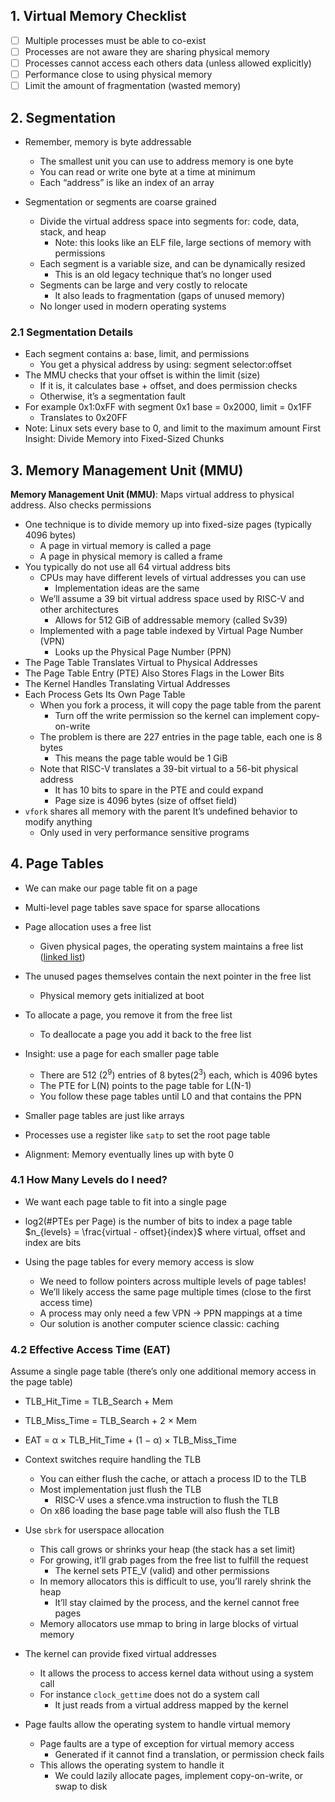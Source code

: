 ## 1. Virtual Memory Checklist
- [ ] Multiple processes must be able to co-exist 
- [ ] Processes are not aware they are sharing physical memory 
- [ ] Processes cannot access each others data (unless allowed explicitly) 
- [ ] Performance close to using physical memory 
- [ ] Limit the amount of fragmentation (wasted memory)
## 2. Segmentation
 - Remember, memory is byte addressable
	- The smallest unit you can use to address memory is one byte 
	- You can read or write one byte at a time at minimum 
	- Each “address” is like an index of an array

- Segmentation or segments are coarse grained
	- Divide the virtual address space into segments for: code, data, stack, and heap 
		- Note: this looks like an ELF file, large sections of memory with permissions 
	- Each segment is a variable size, and can be dynamically resized 
		- This is an old legacy technique that’s no longer used 
	- Segments can be large and very costly to relocate 
		- It also leads to fragmentation (gaps of unused memory) 
	- No longer used in modern operating systems
### 2.1 Segmentation Details
- Each segment contains a: base, limit, and permissions 
	- You get a physical address by using: segment selector:offset 
- The MMU checks that your offset is within the limit (size) 
	- If it is, it calculates base + offset, and does permission checks 
	- Otherwise, it’s a segmentation fault 
- For example 0x1:0xFF with segment 0x1 base = 0x2000, limit = 0x1FF 
	- Translates to 0x20FF 
- Note: Linux sets every base to 0, and limit to the maximum amount
First Insight: Divide Memory into Fixed-Sized Chunks
## 3. Memory Management Unit (MMU)
**Memory Management Unit (MMU)**: Maps virtual address to physical address. Also checks permissions
- One technique is to divide memory up into fixed-size pages (typically 4096 bytes)
	- A page in virtual memory is called a page 
	- A page in physical memory is called a frame
- You typically do not use all 64 virtual address bits
	- CPUs may have different levels of virtual addresses you can use 
		- Implementation ideas are the same 
	- We’ll assume a 39 bit virtual address space used by RISC-V and other architectures 
		- Allows for 512 GiB of addressable memory (called Sv39) 
	- Implemented with a page table indexed by Virtual Page Number (VPN) 
		- Looks up the Physical Page Number (PPN)
- The Page Table Translates Virtual to Physical Addresses
- The Page Table Entry (PTE) Also Stores Flags in the Lower Bits
- The Kernel Handles Translating Virtual Addresses
- Each Process Gets Its Own Page Table
	- When you fork a process, it will copy the page table from the parent 
		- Turn off the write permission so the kernel can implement copy-on-write 
	- The problem is there are 227 entries in the page table, each one is 8 bytes 
		- This means the page table would be 1 GiB 
	- Note that RISC-V translates a 39-bit virtual to a 56-bit physical address
		- It has 10 bits to spare in the PTE and could expand 
		- Page size is 4096 bytes (size of offset field)
- `vfork` shares all memory with the parent It’s undefined behavior to modify anything 
	- Only used in very performance sensitive programs
## 4. Page Tables
- We can make our page table fit on a page
- Multi-level page tables save space for sparse allocations
- Page allocation uses a free list
	- Given physical pages, the operating system maintains a free list ([linked list](Linked%20Lists.md))
- The unused pages themselves contain the next pointer in the free list 
	- Physical memory gets initialized at boot 
- To allocate a page, you remove it from the free list 
	- To deallocate a page you add it back to the free list
- Insight: use a page for each smaller page table
	- There are 512 ($2^9$) entries of 8 bytes($2^3$) each, which is 4096 bytes 
	- The PTE for L(N) points to the page table for L(N-1) 
	- You follow these page tables until L0 and that contains the PPN
- Smaller page tables are just like arrays

- Processes use a register like `satp` to set the root page table
- Alignment: Memory eventually lines up with byte 0

### 4.1 How Many Levels do I need?
- We want each page table to fit into a single page
- log2(#PTEs per Page) is the number of bits to index a page table
$n_{levels} = \frac{virtual - offset}{index}$ where virtual, offset and index are bits

- Using the page tables for every memory access is slow
	- We need to follow pointers across multiple levels of page tables! 
	- We’ll likely access the same page multiple times (close to the first access time) 
	- A process may only need a few VPN → PPN mappings at a time 
	- Our solution is another computer science classic: caching

### 4.2 Effective Access Time (EAT)
Assume a single page table (there’s only one additional memory access in the page table) 
- TLB_Hit_Time = TLB_Search + Mem
- TLB_Miss_Time = TLB_Search + 2 × Mem
- EAT = α × TLB_Hit_Time + (1 − α) × TLB_Miss_Time

- Context switches require handling the TLB
	- You can either flush the cache, or attach a process ID to the TLB 
	- Most implementation just flush the TLB 
		- RISC-V uses a sfence.vma instruction to flush the TLB 
	- On x86 loading the base page table will also flush the TLB

- Use `sbrk` for userspace allocation
	- This call grows or shrinks your heap (the stack has a set limit) 
	- For growing, it’ll grab pages from the free list to fulfill the request 
		- The kernel sets PTE_V (valid) and other permissions 
	- In memory allocators this is difficult to use, you’ll rarely shrink the heap 
		- It’ll stay claimed by the process, and the kernel cannot free pages 
	- Memory allocators use mmap to bring in large blocks of virtual memory

- The kernel can provide fixed virtual addresses
	- It allows the process to access kernel data without using a system call 
	- For instance `clock_gettime` does not do a system call 
		- It just reads from a virtual address mapped by the kernel

- Page faults allow the operating system to handle virtual memory
	- Page faults are a type of exception for virtual memory access 
		- Generated if it cannot find a translation, or permission check fails 
	- This allows the operating system to handle it 
		- We could lazily allocate pages, implement copy-on-write, or swap to disk
